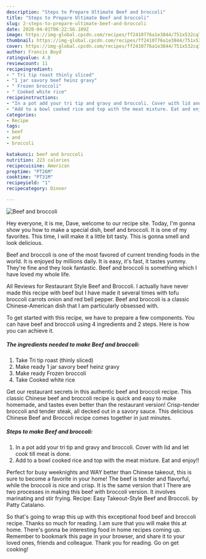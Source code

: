 ```yaml
---
description: "Steps to Prepare Ultimate Beef and broccoli"
title: "Steps to Prepare Ultimate Beef and broccoli"
slug: 2-steps-to-prepare-ultimate-beef-and-broccoli
date: 2020-04-01T06:22:56.109Z
image: https://img-global.cpcdn.com/recipes/ff2410776a1e3844/751x532cq70/beef-and-broccoli-recipe-main-photo.jpg
thumbnail: https://img-global.cpcdn.com/recipes/ff2410776a1e3844/751x532cq70/beef-and-broccoli-recipe-main-photo.jpg
cover: https://img-global.cpcdn.com/recipes/ff2410776a1e3844/751x532cq70/beef-and-broccoli-recipe-main-photo.jpg
author: Francis Boyd
ratingvalue: 4.8
reviewcount: 11
recipeingredient:
- " Tri tip roast thinly sliced"
- "1 jar savory beef heinz gravy"
- " Frozen broccoli"
- " Cooked white rice"
recipeinstructions:
- "In a pot add your tri tip and gravy and broccoli. Cover with lid and let cook till meat is done."
- "Add to a bowl cooked rice and top with the meat mixture. Eat and enjoy!!"
categories:
- Recipe
tags:
- beef
- and
- broccoli

katakunci: beef and broccoli 
nutrition: 223 calories
recipecuisine: American
preptime: "PT26M"
cooktime: "PT31M"
recipeyield: "1"
recipecategory: Dinner

---
```



![Beef and broccoli](https://img-global.cpcdn.com/recipes/ff2410776a1e3844/751x532cq70/beef-and-broccoli-recipe-main-photo.jpg)

Hey everyone, it is me, Dave, welcome to our recipe site. Today, I'm gonna show you how to make a special dish, beef and broccoli. It is one of my favorites. This time, I will make it a little bit tasty. This is gonna smell and look delicious.

Beef and broccoli is one of the most favored of current trending foods in the world. It is enjoyed by millions daily. It is easy, it's fast, it tastes yummy. They're fine and they look fantastic. Beef and broccoli is something which I have loved my whole life.

All Reviews for Restaurant Style Beef and Broccoli. I actually have never made this recipe with beef but I have made it several times with tofu broccoli carrots onion and red bell pepper. Beef and broccoli is a classic Chinese-American dish that I am particularly obsessed with.


To get started with this recipe, we have to prepare a few components. You can have beef and broccoli using 4 ingredients and 2 steps. Here is how you can achieve it.

##### The ingredients needed to make Beef and broccoli:

1. Take  Tri tip roast (thinly sliced)
1. Make ready 1 jar savory beef heinz gravy
1. Make ready  Frozen broccoli
1. Take  Cooked white rice


Get our restaurant secrets in this authentic beef and broccoli recipe. This classic Chinese beef and broccoli recipe is quick and easy to make homemade, and tastes even better than the restaurant version! Crisp-tender broccoli and tender steak, all decked out in a savory sauce. This delicious Chinese Beef and Broccoli recipe comes together in just minutes. 

##### Steps to make Beef and broccoli:

1. In a pot add your tri tip and gravy and broccoli. Cover with lid and let cook till meat is done.
1. Add to a bowl cooked rice and top with the meat mixture. Eat and enjoy!!


Perfect for busy weeknights and WAY better than Chinese takeout, this is sure to become a favorite in your home! The beef is tender and flavorful, while the broccoli is nice and crisp. It is the same version that I There are two processes in making this beef with broccoli version. It involves marinating and stir frying. Recipe: Easy Takeout-Style Beef and Broccoli. by Patty Catalano. 

So that's going to wrap this up with this exceptional food beef and broccoli recipe. Thanks so much for reading. I am sure that you will make this at home. There's gonna be interesting food in home recipes coming up. Remember to bookmark this page in your browser, and share it to your loved ones, friends and colleague. Thank you for reading. Go on get cooking!
